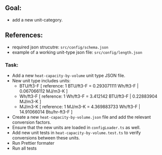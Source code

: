 ## Goal:

- add a new unit-category.

## References:

- required json strucutre: `src/config/schema.json`
- example of a working unit-type json file: `src/config/length.json`

### Task:

- Add a new `heat-capacity-by-volume` unit type JSON file.
- New unit type includes units:
  - BTU/ft3-F [ reference: 1 BTU/ft3-F = 0.293071111 Wh/ft3-F | 0.067066112 MJ/m3-K ]
  - Wh/ft3-F [ reference: 1 Wh/ft3-F = 3.412142 BTU/ft3-F | 0.22883904 MJ/m3-K ]
  - MJ/m3-K [ reference: 1 MJ/m3-K = 4.369883733 Wh/ft3-F | 14.91066014 Btu/hr-ft3-F ]
- Create a new `heat-capacity-by-volume.json` file and add the relevant conversion factors.
- Ensure that the new units are loaded in `configLoader.ts` as well.
- Add new unit tests in `heat-capacity-by-volume.test.ts` to verify conversions between these units.
- Run Prettier formater
- Run all tests
